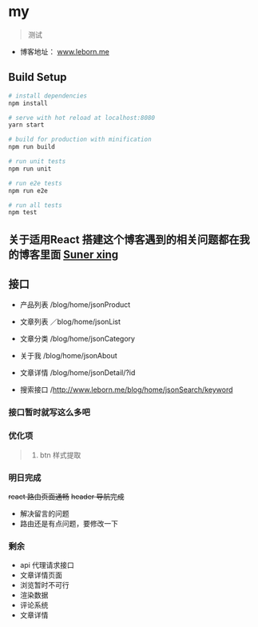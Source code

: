 # my

> 测试

+ 博客地址： www.leborn.me

## Build Setup

``` bash
# install dependencies
npm install

# serve with hot reload at localhost:8080
yarn start

# build for production with minification
npm run build

# run unit tests
npm run unit

# run e2e tests
npm run e2e

# run all tests
npm test
```


##  关于适用React 搭建这个博客遇到的相关问题都在我的博客里面 [Suner xing](http://www.leborn.me)

## 接口

+ 产品列表   /blog/home/jsonProduct

+ 文章列表   ／blog/home/jsonList

+ 文章分类   /blog/home/jsonCategory

+ 关于我    /blog/home/jsonAbout 

+ 文章详情  /blog/home/jsonDetail/?id

+ 搜索接口  /http://www.leborn.me/blog/home/jsonSearch/keyword

### 接口暂时就写这么多吧

### 优化项

> 1. btn 样式提取

### 明日完成

<s> react 路由页面通畅</s>
<s> header 导航完成 </s>
+ 解决留言的问题
+ 路由还是有点问题，要修改一下


### 剩余
+ api 代理请求接口
+ 文章详情页面
+ 浏览暂时不可行
+ 渲染数据 
+ 评论系统 
+ 文章详情 

